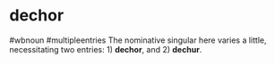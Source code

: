 # dechor
#wbnoun
#multipleentries
The nominative singular here varies a little, necessitating two entries: 1) **dechor**, and 2) **dechur**.